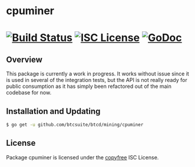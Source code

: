 cpuminer
========

[![Build Status](https://github.com/dashevo/dashd-go/workflows/Build%20and%20Test/badge.svg)](https://github.com/btcsuite/btcd/actions)
[![ISC License](http://img.shields.io/badge/license-ISC-blue.svg)](http://copyfree.org)
[![GoDoc](https://img.shields.io/badge/godoc-reference-blue.svg)](https://pkg.go.dev/github.com/btcsuite/btcd/mining/cpuminer)
=======

## Overview

This package is currently a work in progress.  It works without issue since it
is used in several of the integration tests, but the API is not really ready for
public consumption as it has simply been refactored out of the main codebase for
now.

## Installation and Updating

```bash
$ go get -u github.com/btcsuite/btcd/mining/cpuminer
```

## License

Package cpuminer is licensed under the [copyfree](http://copyfree.org) ISC
License.
